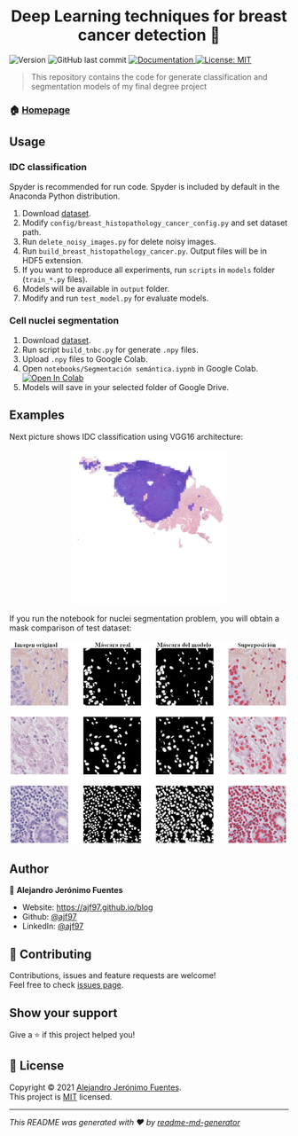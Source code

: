 <h1 align="center">Deep Learning techniques for breast cancer detection 👋</h1>
<p>
  <img alt="Version" src="https://img.shields.io/badge/version-v1.0.0-blue.svg?cacheSeconds=2592000" />
    <img alt="GitHub last commit" src="https://img.shields.io/github/last-commit/ajf97/
breast_histopathology_cancer">
  <a href="https://ajf97.github.io/blog/assets/pdf/T%C3%A9cnicas_de_deep_learning_para_diagn%C3%B3stico_de_c%C3%A1ncer_de_mama.pdf" target="_blank">
    <img alt="Documentation" src="https://img.shields.io/badge/documentation-yes-brightgreen.svg" />
  </a>
  <a href="https://opensource.org/licenses/MIT" target="_blank">
    <img alt="License: MIT" src="https://img.shields.io/badge/License-MIT-yellow.svg" />
  </a>
</p>

> This repository contains the code for generate classification and segmentation models of my final degree project

### 🏠 [Homepage]()

## Usage

### IDC classification

Spyder is recommended for run code. Spyder is included by default in the Anaconda Python distribution.

1. Download [dataset](https://kaggle.com/paultimothymooney/breast-histopathology-images).
2. Modify `config/breast_histopathology_cancer_config.py` and set dataset path.
3. Run `delete_noisy_images.py` for delete noisy images.
4. Run `build_breast_histopathology_cancer.py`. Output files will be in HDF5 extension.
5. If you want to reproduce all experiments, run `scripts` in `models` folder (`train_*.py` files).
6. Models will be available in `output` folder.
7. Modify and run `test_model.py` for evaluate models.

### Cell nuclei segmentation

1. Download [dataset](https://zenodo.org/record/2579118#.X6VyvCyg-iP).
2. Run script `build_tnbc.py` for generate `.npy` files.
3. Upload `.npy` files to Google Colab.
4. Open `notebooks/Segmentación semántica.iypnb` in Google Colab. [![Open In Colab](https://colab.research.google.com/assets/colab-badge.svg)](https://colab.research.google.com/github/ajf97/breast_histopathology_cancer/blob/master/notebooks/Segmentación%20semántica.ipynb)
5. Models will save in your selected folder of Google Drive.

## Examples

Next picture shows IDC classification using VGG16 architecture:

<p align="center">
  <img src="images/idc_classification.png">
</p>

If you run the notebook for nuclei segmentation problem, you will obtain a mask comparison of test dataset:

<p align="center">
  <img width="500" height="" src="images/nuclei_segmentation.png">
</p>

## Author

👤 **Alejandro Jerónimo Fuentes**

- Website: https://ajf97.github.io/blog
- Github: [@ajf97](https://github.com/ajf97)
- LinkedIn: [@ajf97](https://linkedin.com/in/ajf97)

## 🤝 Contributing

Contributions, issues and feature requests are welcome!<br />Feel free to check [issues page](https://github.com/ajf97/breast_histopathology_cancer/issues).

## Show your support

Give a ⭐️ if this project helped you!

## 📝 License

Copyright © 2021 [Alejandro Jerónimo Fuentes](https://github.com/ajf97).<br />
This project is [MIT](https://opensource.org/licenses/MIT) licensed.

---

_This README was generated with ❤️ by [readme-md-generator](https://github.com/kefranabg/readme-md-generator)_
